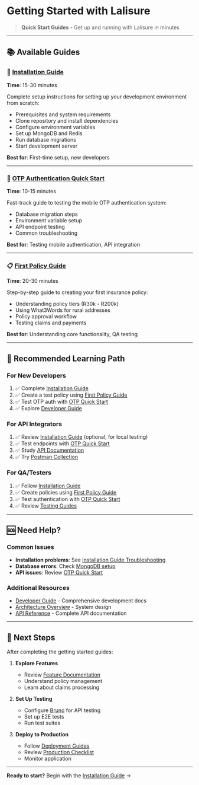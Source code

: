 # Getting Started with Lalisure

> **Quick Start Guides** - Get up and running with Lalisure in minutes

---

## 📚 Available Guides

### 🚀 [Installation Guide](./installation.md)
**Time**: 15-30 minutes

Complete setup instructions for setting up your development environment from scratch:
- Prerequisites and system requirements
- Clone repository and install dependencies
- Configure environment variables
- Set up MongoDB and Redis
- Run database migrations
- Start development server

**Best for**: First-time setup, new developers

---

### 🔐 [OTP Authentication Quick Start](./otp-quick-start.md)
**Time**: 10-15 minutes

Fast-track guide to testing the mobile OTP authentication system:
- Database migration steps
- Environment variable setup
- API endpoint testing
- Common troubleshooting

**Best for**: Testing mobile authentication, API integration

---

### 📋 [First Policy Guide](./first-policy.md)
**Time**: 20-30 minutes

Step-by-step guide to creating your first insurance policy:
- Understanding policy tiers (R30k - R200k)
- Using What3Words for rural addresses
- Policy approval workflow
- Testing claims and payments

**Best for**: Understanding core functionality, QA testing

---

## 🎯 Recommended Learning Path

### **For New Developers**
1. ✅ Complete [Installation Guide](./installation.md)
2. ✅ Create a test policy using [First Policy Guide](./first-policy.md)
3. ✅ Test OTP auth with [OTP Quick Start](./otp-quick-start.md)
4. ✅ Explore [Developer Guide](../guides/developer/README.md)

### **For API Integrators**
1. ✅ Review [Installation Guide](./installation.md) (optional, for local testing)
2. ✅ Test endpoints with [OTP Quick Start](./otp-quick-start.md)
3. ✅ Study [API Documentation](../api/README.md)
4. ✅ Try [Postman Collection](../api/CUSTOMER_API_ENDPOINTS_POSTMAN.md)

### **For QA/Testers**
1. ✅ Follow [Installation Guide](./installation.md)
2. ✅ Create policies using [First Policy Guide](./first-policy.md)
3. ✅ Test authentication with [OTP Quick Start](./otp-quick-start.md)
4. ✅ Review [Testing Guides](../guides/developer/testing/)

---

## 🆘 Need Help?

### Common Issues
- **Installation problems**: See [Installation Guide Troubleshooting](./installation.md#troubleshooting)
- **Database errors**: Check [MongoDB setup](./installation.md#database-setup)
- **API issues**: Review [OTP Quick Start](./otp-quick-start.md#troubleshooting)

### Additional Resources
- [Developer Guide](../guides/developer/README.md) - Comprehensive development docs
- [Architecture Overview](../architecture/overview.md) - System design
- [API Reference](../api/README.md) - Complete API documentation

---

## 📝 Next Steps

After completing the getting started guides:

1. **Explore Features**
   - Review [Feature Documentation](../guides/developer/features/)
   - Understand policy management
   - Learn about claims processing

2. **Set Up Testing**
   - Configure [Bruno](../guides/developer/testing/bruno-guide.md) for API testing
   - Set up E2E tests
   - Run test suites

3. **Deploy to Production**
   - Follow [Deployment Guides](../guides/developer/deployment/)
   - Review [Production Checklist](../guides/developer/deployment/PRODUCTION_READINESS_CHECKLIST.md)
   - Monitor application

---

**Ready to start?** Begin with the [Installation Guide](./installation.md) →

